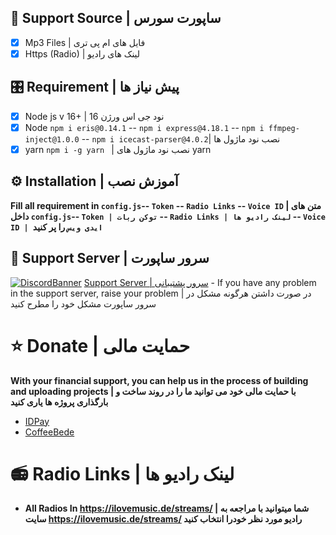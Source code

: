 ## 🎵 Support Source | ساپورت سورس
- [x] Mp3 Files | فایل های ام پی تری
- [x] Https (Radio) | لینک های رادیو 
## 🎛️ Requirement | پیش نیاز ها
- [x] Node js v 16+ | نود جی اس ورژن 16
- [x] Node `npm i eris@0.14.1` -- `npm i express@4.18.1` -- `npm i ffmpeg-inject@1.0.0` -- `npm i icecast-parser@4.0.2`| نصب نود ماژول ها
- [x] yarn  `npm i -g yarn `   | نصب نود ماژول های yarn
## ⚙️ Installation | آموزش نصب
**Fill all requirement in `config.js`-- `Token` -- `Radio Links` -- `Voice ID` | متن های داخل `config.js`-- `Token | توکن ربات` -- `Radio Links | لینک رادیو ها` -- `Voice ID | ایدی ویس` را پر کنید**
## 💌 Support Server | سرور ساپورت
[![DiscordBanner](https://media.discordapp.net/attachments/925729082698780684/1016145386898993233/InShot_20220905_050809050.jpg)](https://discord.gg/HJsKfr7MBW)
[Support Server | سرور پشتیبانی](https://discord.gg/HJsKfr7MBW) - If you have any problem in the support server, raise your problem | در صورت داشتن هرگونه مشکل در سرور ساپورت مشکل خود را مطرح کنید
# ⭐ Donate | حمایت مالی

 **With your financial support, you can help us in the process of building and uploading projects | با حمایت مالی خود می توانید ما را در روند ساخت و بارگذاری پروژه ها یاری کنید**
- [IDPay](https://idpay.ir/farzadzx12345)
- [CoffeeBede](https://coffeebede.ir/farzadzx12345)
# 📻 Radio Links | لینک رادیو ها
- **All Radios In https://ilovemusic.de/streams/ |  شما میتوانید با مراجعه به سایت https://ilovemusic.de/streams/ رادیو مورد نظر خودرا انتخاب کنید**
